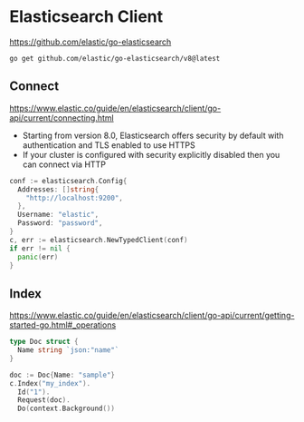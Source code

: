 # Elasticsearch Client

https://github.com/elastic/go-elasticsearch

```shell
go get github.com/elastic/go-elasticsearch/v8@latest
```

## Connect

https://www.elastic.co/guide/en/elasticsearch/client/go-api/current/connecting.html

* Starting from version 8.0, Elasticsearch offers security by default with authentication and TLS enabled to use HTTPS
* If your cluster is configured with security explicitly disabled then you can connect via HTTP

```go
conf := elasticsearch.Config{
  Addresses: []string{
    "http://localhost:9200",
  },
  Username: "elastic",
  Password: "password",
}
c, err := elasticsearch.NewTypedClient(conf)
if err != nil {
  panic(err)
}
```

## Index

https://www.elastic.co/guide/en/elasticsearch/client/go-api/current/getting-started-go.html#_operations

```go
type Doc struct {
  Name string `json:"name"`
}
```

```go
doc := Doc{Name: "sample"}
c.Index("my_index").
  Id("1").
  Request(doc).
  Do(context.Background())
```
